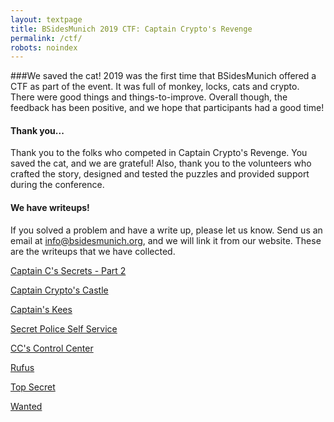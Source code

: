 ```yaml
---
layout: textpage
title: BSidesMunich 2019 CTF: Captain Crypto's Revenge
permalink: /ctf/
robots: noindex
---
```

###We saved the cat!
2019 was the first time that BSidesMunich offered a CTF as part of the event. It was full of monkey, locks, cats and crypto. There were good things and things-to-improve. Overall though, the feedback has been positive, and we hope that participants had a good time!


#### Thank you...
Thank you to the folks who competed in Captain Crypto's Revenge. You saved the cat, and we are grateful! 
Also, thank you to the volunteers who crafted the story, designed and tested the puzzles and provided support during the conference.

#### We have writeups!
If you solved a problem and have a write up, please let us know. Send us an email at info@bsidesmunich.org, and we will link it from our website. These are the writeups that we have collected.

[Captain C's Secrets - Part 2](http://tiny.cc/690a5y)

[Captain Crypto's Castle](https://github.com/jennj/bsidesmuc19-ctf/wiki/Captain-Crypto's-Castle)

[Captain's Kees](https://github.com/jennj/bsidesmuc19-ctf/wiki/Captains-Kees)

[Secret Police Self Service](https://github.com/jennj/bsidesmuc19-ctf/wiki/Secret-Police-Self-Service)

[CC's Control Center](https://github.com/jennj/bsidesmuc19-ctf/wiki/CC's-Control-Center)

[Rufus](https://github.com/jennj/bsidesmuc19-ctf/wiki/Rufus)

[Top Secret](https://github.com/jennj/bsidesmuc19-ctf/wiki/Top-Secret)

[Wanted](https://github.com/jennj/bsidesmuc19-ctf/wiki/Wanted)
